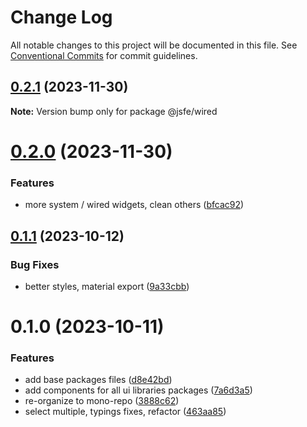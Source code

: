 # Change Log

All notable changes to this project will be documented in this file.
See [Conventional Commits](https://conventionalcommits.org) for commit guidelines.

## [0.2.1](https://github.com/json-schema-form-element/jsfe/compare/@jsfe/wired@0.2.0...@jsfe/wired@0.2.1) (2023-11-30)

**Note:** Version bump only for package @jsfe/wired

# [0.2.0](https://github.com/json-schema-form-element/jsfe/compare/@jsfe/wired@0.1.1...@jsfe/wired@0.2.0) (2023-11-30)

### Features

- more system / wired widgets, clean others ([bfcac92](https://github.com/json-schema-form-element/jsfe/commit/bfcac9247ded39af312b2df99a21a6d94d37c965))

## [0.1.1](https://github.com/json-schema-form-element/jsfe/compare/@jsfe/wired@0.1.0...@jsfe/wired@0.1.1) (2023-10-12)

### Bug Fixes

- better styles, material export ([9a33cbb](https://github.com/json-schema-form-element/jsfe/commit/9a33cbb29059ac8827647db6a7deda45d9cb3c09))

# 0.1.0 (2023-10-11)

### Features

- add base packages files ([d8e42bd](https://github.com/json-schema-form-element/jsfe/commit/d8e42bdcda5f8af5e2728e1556946d333e7f59b5))
- add components for all ui libraries packages ([7a6d3a5](https://github.com/json-schema-form-element/jsfe/commit/7a6d3a53f3939d00512c9f42925d1f9f1db246ff))
- re-organize to mono-repo ([3888c62](https://github.com/json-schema-form-element/jsfe/commit/3888c62a07b07aed2262c7e0c7b66919f30505ef))
- select multiple, typings fixes, refactor ([463aa85](https://github.com/json-schema-form-element/jsfe/commit/463aa85d7ba22480513bc485ab4ad849e39c5402))
